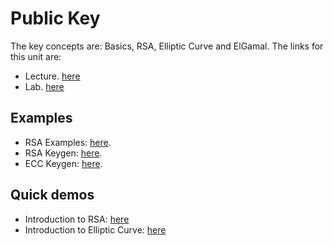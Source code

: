 # Public Key
The key concepts are: Basics, RSA, Elliptic Curve and ElGamal. The links for this unit are:

* Lecture. [here](https://github.com/billbuchanan/cryptomasterclass/tree/main/03_public/lectures)
* Lab. [here](https://github.com/billbuchanan/cryptomasterclass/tree/main/03_public/labs)


## Examples

* RSA Examples: [here](https://asecuritysite.com/public/rsa_examples.pdf).
* RSA Keygen: [here](https://asecuritysite.com/encryption/rsa_keygen).
* ECC Keygen: [here](https://asecuritysite.com/encryption/ecc_keygen).

## Quick demos

* Introduction to RSA: [here](https://www.youtube.com/watch?v=pHES8eNor6k)
* Introduction to Elliptic Curve: [here](https://youtu.be/_CwIWk6XDmg)
